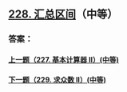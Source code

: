 ## [228. 汇总区间](https://leetcode-cn.com/problems/summary-ranges/)（中等）





### 答案：



#### [上一题（227. 基本计算器 II）(中等)](https://github.com/sdwwld/leetCode/blob/master/src/main/java/com/wld/java/leetcode/leetCode0227.md)

#### [下一题（229. 求众数 II）(中等)](https://github.com/sdwwld/leetCode/blob/master/src/main/java/com/wld/java/leetcode/leetCode0229.md)